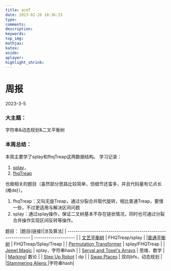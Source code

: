 ```yaml
---
title: acmT
date: 2023-02-26 18:36:23
type:
comments:
description:
keywords:
top_img:
mathjax:
katex:
aside:
aplayer:
highlight_shrink:
---
```

# 周报

2023-3-5

### 大主题：

字符串&动态规划&二叉平衡树

### 本周总结：
本周主要学了splay和fhqTreap这两数据结构。
学习记录：
 1. [splay](https://joshuazhengsurp.netlify.app/2023/02/23/splay%EF%BC%88%E4%BC%B8%E5%B1%95%E6%A0%91%EF%BC%89/)，
 2. [fhqTreap](https://130357.xyz/2023/02/26/fhqtreap/) 

也做相关的题目（虽然部分思路比较简单，但细节还蛮多，并且代码量有亿点长(难de)）。

1. fhqTreap：又叫无旋Treap，通过分裂合并取代旋转，相比普通Treap，要慢一些，不过更适用与解决区间问题
2. splay：通过splay操作，保证二叉树基本不存在链状情况，同时也可通过分裂合并操作实现区间反转等操作。

题目：
|题目(链接)|涉及算法|
| ------------------------------------------------------------ | -------------------- |
| [文艺平衡树](https://www.luogu.com.cn/problem/P3391) | FHQTreap/splay             |
|[普通平衡树](https://www.luogu.com.cn/problem/P3369) | FHQTreap/Splay/Treap |
| [Permutation Transformer](https://vjudge.net/contest/538228#problem/C)    | splay/FHQTreap            |
| [Jeewl Magic](https://vjudge.net/problem/UVA-11996) | splay，字符串hash             |
| [Serval and Toxel's Arrays](https://codeforces.com/contest/1789/problem/C) | 思维、数学      |
| [Marking](https://atcoder.jp/contests/abc290/tasks/abc290_d)| 数论             |
| [Step Up Robot](https://atcoder.jp/contests/abc289/tasks/abc289_d)     | dp             |
| [Swap Places](https://atcoder.jp/contests/abc289/tasks/abc289_e)          | 双向bfs，动态规划 |
|[Stammering Aliens ](https://vjudge.net/problem/UVA-12206)|字符串hash|
